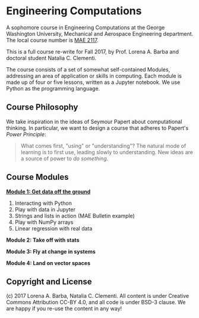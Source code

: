 # Engineering Computations

A sophomore course in Engineering Computations at the George Washington University, Mechanical and Aerospace Engineering department. 
The local course number is [MAE 2117](http://bulletin.gwu.edu/search/?P=MAE%202117). 

This is a full course re-write for Fall 2017, by Prof. Lorena A. Barba and doctoral student Natalia C. Clementi.

The course consists of a set of somewhat self-contained Modules, addressing an area of application or skills in computing.
Each module is made up of four or five lessons, written as a Jupyter notebook.
We use Python as the programming language.

## Course Philosophy
We take inspiration in the ideas of Seymour Papert about computational thinking.
In particular, we want to design a course that adheres to Papert's _Power Principle_:

> What comes first, "using" or "understanding"? The natural mode of learning is to first use, leading slowly to understanding. New ideas are a source of power to _do something_.

## Course Modules

**[Module 1: Get data off the ground](https://github.com/engineersCode/EngComp/tree/master/modules/1_offtheground)**

1) Interacting with Python
2) Play with data in Jupyter
3) Strings and lists in action (MAE Bulletin example)
4) Play with NumPy arrays
5) Linear regression with real data

**Module 2: Take off with stats**

**Module 3: Fly at change in systems**

**Module 4: Land on vector spaces**


## Copyright and License

(c) 2017 Lorena A. Barba, Natalia C. Clementi. All content is under Creative Commons Attribution CC-BY 4.0, and all code is under BSD-3 clause. We are happy if you re-use the content in any way!
